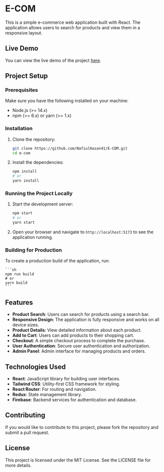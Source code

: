 # E-COM

This is a simple e-commerce web application built with React. The application allows users to search for products and view them in a responsive layout.

## Live Demo

You can view the live demo of the project [here](https://e-com-online-product.netlify.app).

## Project Setup

### Prerequisites

Make sure you have the following installed on your machine:

- Node.js (>= 14.x)
- npm (>= 6.x) or yarn (>= 1.x)

### Installation

1. Clone the repository:

    ```sh
    git clone https://github.com/NafiulHasan41/E-COM.git
    cd e-com
    ```

2. Install the dependencies:

    ```sh
    npm install
    # or
    yarn install
    ```

### Running the Project Locally

1. Start the development server:

    ```sh
    npm start
    # or
    yarn start
    ```

2. Open your browser and navigate to `http://localhost:5173` to see the application running.

### Building for Production

To create a production build of the application, run:

    ```sh
    npm run build
    # or
    yarn build
    ```

## Features

- **Product Search**: Users can search for products using a search bar.
- **Responsive Design**: The application is fully responsive and works on all device sizes.
- **Product Details**: View detailed information about each product.
- **Add to Cart**: Users can add products to their shopping cart.
- **Checkout**: A simple checkout process to complete the purchase.
- **User Authentication**: Secure user authentication and authorization.
- **Admin Panel**: Admin interface for managing products and orders.

## Technologies Used

- **React**: JavaScript library for building user interfaces.
- **Tailwind CSS**: Utility-first CSS framework for styling.
- **React Router**: For routing and navigation.
- **Redux**: State management library.
- **Firebase**: Backend services for authentication and database.

## Contributing

If you would like to contribute to this project, please fork the repository and submit a pull request.

## License

This project is licensed under the MIT License. See the LICENSE file for more details.